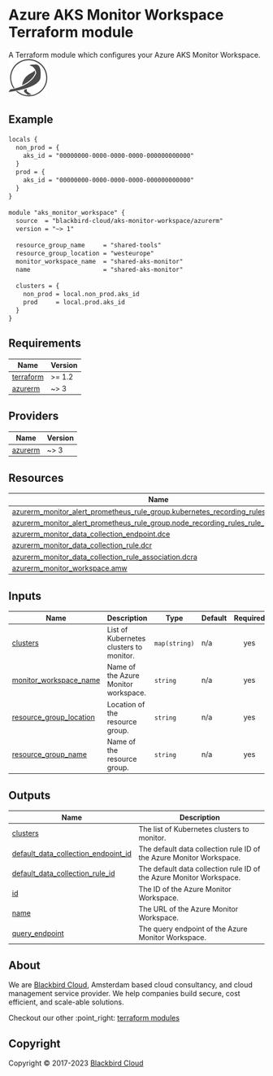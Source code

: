 # Azure AKS Monitor Workspace Terraform module
A Terraform module which configures your Azure AKS Monitor Workspace.  
[![blackbird-logo](https://raw.githubusercontent.com/blackbird-cloud/terraform-module-template/main/.config/logo_simple.png)](https://www.blackbird.cloud)

## Example
```hcl
locals {
  non_prod = {
    aks_id = "00000000-0000-0000-0000-000000000000"
  }
  prod = {
    aks_id = "00000000-0000-0000-0000-000000000000"
  }
}

module "aks_monitor_workspace" {
  source  = "blackbird-cloud/aks-monitor-workspace/azurerm"
  version = "~> 1"

  resource_group_name     = "shared-tools"
  resource_group_location = "westeurope"
  monitor_workspace_name  = "shared-aks-monitor"
  name                    = "shared-aks-monitor"

  clusters = {
    non_prod = local.non_prod.aks_id
    prod     = local.prod.aks_id
  }
}
```

## Requirements

| Name | Version |
|------|---------|
| <a name="requirement_terraform"></a> [terraform](#requirement\_terraform) | >= 1.2 |
| <a name="requirement_azurerm"></a> [azurerm](#requirement\_azurerm) | ~> 3 |

## Providers

| Name | Version |
|------|---------|
| <a name="provider_azurerm"></a> [azurerm](#provider\_azurerm) | ~> 3 |

## Resources

| Name | Type |
|------|------|
| [azurerm_monitor_alert_prometheus_rule_group.kubernetes_recording_rules_rule_group](https://registry.terraform.io/providers/hashicorp/azurerm/latest/docs/resources/monitor_alert_prometheus_rule_group) | resource |
| [azurerm_monitor_alert_prometheus_rule_group.node_recording_rules_rule_group](https://registry.terraform.io/providers/hashicorp/azurerm/latest/docs/resources/monitor_alert_prometheus_rule_group) | resource |
| [azurerm_monitor_data_collection_endpoint.dce](https://registry.terraform.io/providers/hashicorp/azurerm/latest/docs/resources/monitor_data_collection_endpoint) | resource |
| [azurerm_monitor_data_collection_rule.dcr](https://registry.terraform.io/providers/hashicorp/azurerm/latest/docs/resources/monitor_data_collection_rule) | resource |
| [azurerm_monitor_data_collection_rule_association.dcra](https://registry.terraform.io/providers/hashicorp/azurerm/latest/docs/resources/monitor_data_collection_rule_association) | resource |
| [azurerm_monitor_workspace.amw](https://registry.terraform.io/providers/hashicorp/azurerm/latest/docs/resources/monitor_workspace) | resource |

## Inputs

| Name | Description | Type | Default | Required |
|------|-------------|------|---------|:--------:|
| <a name="input_clusters"></a> [clusters](#input\_clusters) | List of Kubernetes clusters to monitor. | `map(string)` | n/a | yes |
| <a name="input_monitor_workspace_name"></a> [monitor\_workspace\_name](#input\_monitor\_workspace\_name) | Name of the Azure Monitor workspace. | `string` | n/a | yes |
| <a name="input_resource_group_location"></a> [resource\_group\_location](#input\_resource\_group\_location) | Location of the resource group. | `string` | n/a | yes |
| <a name="input_resource_group_name"></a> [resource\_group\_name](#input\_resource\_group\_name) | Name of the resource group. | `string` | n/a | yes |

## Outputs

| Name | Description |
|------|-------------|
| <a name="output_clusters"></a> [clusters](#output\_clusters) | The list of Kubernetes clusters to monitor. |
| <a name="output_default_data_collection_endpoint_id"></a> [default\_data\_collection\_endpoint\_id](#output\_default\_data\_collection\_endpoint\_id) | The default data collection rule ID of the Azure Monitor Workspace. |
| <a name="output_default_data_collection_rule_id"></a> [default\_data\_collection\_rule\_id](#output\_default\_data\_collection\_rule\_id) | The default data collection rule ID of the Azure Monitor Workspace. |
| <a name="output_id"></a> [id](#output\_id) | The ID of the Azure Monitor Workspace. |
| <a name="output_name"></a> [name](#output\_name) | The URL of the Azure Monitor Workspace. |
| <a name="output_query_endpoint"></a> [query\_endpoint](#output\_query\_endpoint) | The query endpoint of the Azure Monitor Workspace. |

## About

We are [Blackbird Cloud](https://blackbird.cloud), Amsterdam based cloud consultancy, and cloud management service provider. We help companies build secure, cost efficient, and scale-able solutions.

Checkout our other :point\_right: [terraform modules](https://registry.terraform.io/namespaces/blackbird-cloud)

## Copyright

Copyright © 2017-2023 [Blackbird Cloud](https://www.blackbird.cloud)
